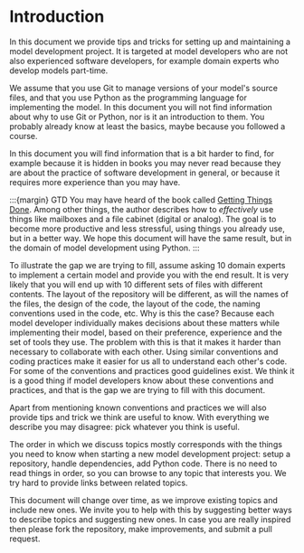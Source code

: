 # Introduction
In this document we provide tips and tricks for setting up and maintaining a model development project.  It is
targeted at model developers who are not also experienced software developers, for example domain experts who
develop models part-time.

We assume that you use Git to manage versions of your model's source files, and that you use Python as the
programming language for implementing the model. In this document you will not find information about why to
use Git or Python, nor is it an introduction to them. You probably already know at least the basics, maybe
because you followed a course.

In this document you will find information that is a bit harder to find, for example because it is hidden in
books you may never read because they are about the practice of software development in general, or because it
requires more experience than you may have.

:::{margin} GTD
You may have heard of the book called [Getting Things
Done](https://en.wikipedia.org/wiki/Getting_Things_Done). Among other things, the author describes how to
*effectively* use things like mailboxes and a file cabinet (digital or analog). The goal is to become more
productive and less stressful, using things you already use, but in a better way. We hope this document will
have the same result, but in the domain of model development using Python.
:::

To illustrate the gap we are trying to fill, assume asking 10 domain experts to implement a certain model and
provide you with the end result. It is very likely that you will end up with 10 different sets of files with
different contents. The layout of the repository will be different, as will the names of the files, the design
of the code, the layout of the code, the naming conventions used in the code, etc. Why is this the case?
Because each model developer individually makes decisions about these matters while implementing their model,
based on their preference, experience and the set of tools they use. The problem with this is that it makes it
harder than necessary to collaborate with each other. Using similar conventions and coding practices make it
easier for us all to understand each other's code. For some of the conventions and practices good guidelines
exist. We think it is a good thing if model developers know about these conventions and practices, and that is
the gap we are trying to fill with this document.

Apart from mentioning known conventions and practices we will also provide tips and trick we think are useful
to know. With everything we describe you may disagree: pick whatever you think is useful.

The order in which we discuss topics mostly corresponds with the things you need to know when starting a new
model development project: setup a repository, handle dependencies, add Python code. There is no need to read
things in order, so you can browse to any topic that interests you. We try hard to provide links between
related topics.

This document will change over time, as we improve existing topics and include new ones. We invite you to help
with this by suggesting better ways to describe topics and suggesting new ones. In case you are really
inspired then please fork the repository, make improvements, and submit a pull request.
